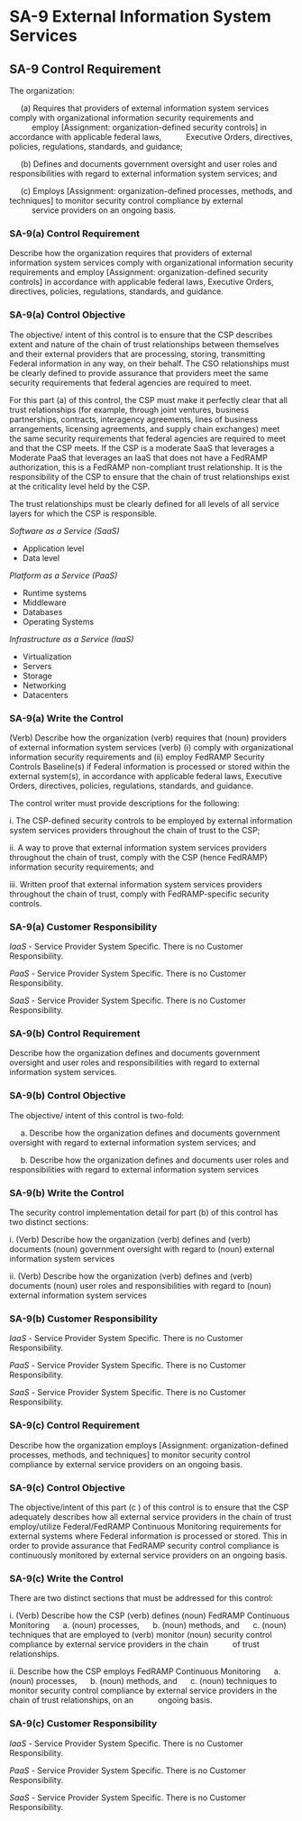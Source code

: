 # SA-9 External Information System Services
## SA-9 Control Requirement
The organization:

&nbsp;&nbsp;&nbsp;&nbsp;&nbsp;(a)	Requires that providers of external information system services comply with organizational information security requirements and
&nbsp;&nbsp;&nbsp;&nbsp;&nbsp;&nbsp;&nbsp;&nbsp;&nbsp;&nbsp;employ [Assignment: organization-defined security controls] in accordance with applicable federal laws,
&nbsp;&nbsp;&nbsp;&nbsp;&nbsp;&nbsp;&nbsp;&nbsp;&nbsp;&nbsp;Executive Orders, directives, policies, regulations, standards, and guidance;

&nbsp;&nbsp;&nbsp;&nbsp;&nbsp;(b)	Defines and documents government oversight and user roles and responsibilities with regard to external information system services; and

&nbsp;&nbsp;&nbsp;&nbsp;&nbsp;(c)	Employs [Assignment: organization-defined processes, methods, and techniques] to monitor security control compliance by external
&nbsp;&nbsp;&nbsp;&nbsp;&nbsp;&nbsp;&nbsp;&nbsp;&nbsp;&nbsp;service providers on an ongoing basis.
### SA-9(a) Control Requirement
Describe how the organization requires that providers of external information system services comply with organizational information security requirements and employ [Assignment: organization-defined security controls] in accordance with applicable federal laws, Executive Orders, directives, policies, regulations, standards, and guidance.
### SA-9(a) Control Objective
The objective/ intent of this control is to ensure that the CSP describes extent and nature of the chain of trust relationships between themselves and their external providers that are processing, storing, transmitting Federal information in any way, on their behalf. The CSO relationships must be clearly defined to provide assurance that providers meet the same security requirements that federal agencies are required to meet.

For this part (a) of this control, the CSP must make it perfectly clear that all trust relationships (for example, through joint ventures, business partnerships, contracts, interagency agreements, lines of business arrangements, licensing agreements, and supply chain exchanges) meet the same security requirements that federal agencies are required to meet and that the CSP meets. If the CSP is a moderate SaaS that leverages a Moderate PaaS that leverages an IaaS that does not have a FedRAMP authorization, this is a FedRAMP non-compliant trust relationship. It is the responsibility of the CSP to ensure that the chain of trust relationships exist at the criticality level held by the CSP.

The trust relationships must be clearly defined for all levels of all service layers for which the CSP is responsible.

_Software as a Service (SaaS)_
  * Application level
  * Data level

_Platform as a Service (PaaS)_
  * Runtime systems
  * Middleware
  * Databases
  * Operating Systems

_Infrastructure as a Service (IaaS)_
  * Virtualization
  * Servers
  * Storage
  * Networking
  * Datacenters
### SA-9(a) Write the Control
(Verb) Describe how the organization (verb) requires that (noun) providers of external information system services (verb) (i) comply with organizational information security requirements and (ii) employ FedRAMP Security Controls Baseline(s) if Federal information is processed or stored within the external system(s), in accordance with applicable federal laws, Executive Orders, directives, policies, regulations, standards, and guidance.

The control writer must provide descriptions for the following:

i.	The CSP-defined security controls to be employed by external information system services providers throughout the chain of trust to the CSP;

ii.	A way to prove that external information system services providers throughout the chain of trust, comply with the CSP (hence FedRAMP) information security requirements; and

iii.	Written proof that external information system services providers throughout the chain of trust, comply with FedRAMP-specific security controls.
### SA-9(a) Customer Responsibility
*IaaS* - Service Provider System Specific. There is no Customer Responsibility.

*PaaS* - Service Provider System Specific. There is no Customer Responsibility.

*SaaS* - Service Provider System Specific. There is no Customer Responsibility.
### SA-9(b) Control Requirement
Describe how the organization defines and documents government oversight and user roles and responsibilities with regard to external information system services.
### SA-9(b) Control Objective
The objective/ intent of this control is two-fold:

&nbsp;&nbsp;&nbsp;&nbsp;&nbsp;a.	Describe how the organization defines and documents government oversight with regard to external information system services; and

&nbsp;&nbsp;&nbsp;&nbsp;&nbsp;b.	Describe how the organization defines and documents user roles and responsibilities with regard to external information system services
### SA-9(b) Write the Control
The security control implementation detail for part (b) of this control has two distinct sections:

i.	(Verb) Describe how the organization (verb) defines and (verb) documents (noun) government oversight with regard to (noun) external information system services

ii.	(Verb) Describe how the organization (verb) defines and (verb) documents (noun) user roles and responsibilities with regard to (noun) external information system services
### SA-9(b) Customer Responsibility
*IaaS* - Service Provider System Specific. There is no Customer Responsibility.

*PaaS* - Service Provider System Specific. There is no Customer Responsibility.

*SaaS* - Service Provider System Specific. There is no Customer Responsibility.
### SA-9(c) Control Requirement
Describe how the organization employs [Assignment: organization-defined processes, methods, and techniques] to monitor security control compliance by external service providers on an ongoing basis.
### SA-9(c) Control Objective
The objective/intent of this part (c ) of this control is to ensure that the CSP adequately describes how all external service providers in the chain of trust employ/utilize Federal/FedRAMP Continuous Monitoring requirements for external systems where Federal information is processed or stored. This in order to provide assurance that FedRAMP security control compliance is continuously monitored by external service providers on an ongoing basis.
### SA-9(c) Write the Control
There are two distinct sections that must be addressed for this control:

i.	(Verb) Describe how the CSP (verb) defines (noun) FedRAMP Continuous Monitoring
&nbsp;&nbsp;&nbsp;&nbsp;&nbsp;a.	(noun) processes,
&nbsp;&nbsp;&nbsp;&nbsp;&nbsp;b.	(noun) methods, and
&nbsp;&nbsp;&nbsp;&nbsp;&nbsp;c.	(noun) techniques that are employed to (verb) monitor (noun) security control compliance by external service providers in the chain
&nbsp;&nbsp;&nbsp;&nbsp;&nbsp;&nbsp;&nbsp;&nbsp;&nbsp;&nbsp;of trust relationships.

ii.	Describe how the CSP employs FedRAMP Continuous Monitoring
&nbsp;&nbsp;&nbsp;&nbsp;&nbsp;a.	(noun) processes,
&nbsp;&nbsp;&nbsp;&nbsp;&nbsp;b.	(noun) methods, and
&nbsp;&nbsp;&nbsp;&nbsp;&nbsp;c.	(noun) techniques to monitor security control compliance by external service providers in the chain of trust relationships, on an
&nbsp;&nbsp;&nbsp;&nbsp;&nbsp;&nbsp;&nbsp;&nbsp;&nbsp;&nbsp;ongoing basis.
### SA-9(c) Customer Responsibility
*IaaS* - Service Provider System Specific. There is no Customer Responsibility.

*PaaS* - Service Provider System Specific. There is no Customer Responsibility.

*SaaS* - Service Provider System Specific. There is no Customer Responsibility.
